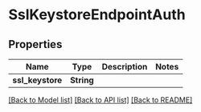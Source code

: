 # SslKeystoreEndpointAuth

## Properties

Name | Type | Description | Notes
------------ | ------------- | ------------- | -------------
**ssl_keystore** | **String** |  | 

[[Back to Model list]](../README.md#documentation-for-models) [[Back to API list]](../README.md#documentation-for-api-endpoints) [[Back to README]](../README.md)


